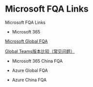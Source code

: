 # Microsoft FQA Links
Microsoft FQA Links


* Microsoft 365

 [Microsoft Global FQA](https://github.com/xhbdfh/MicrosoftFQALinks/blob/main/m365.md)

 [Global Teams版本比较（常见问题）](https://github.com/xhbdfh/MicrosoftFQALinks/blob/main/teams.md)



* Microsoft 365 China FQA



* Azure Global FQA




* Azure China FQA
